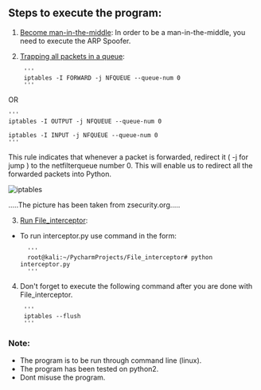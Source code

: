 ## Steps to execute the program:

1. <ins> Become man-in-the-middle</ins>: In order to be a man-in-the-middle, you 
need to execute the ARP Spoofer.
 
2. <ins> Trapping all packets in a queue</ins>:

		''' 
		iptables -I FORWARD -j NFQUEUE --queue-num 0
		'''

OR 

	''' 
	iptables -I OUTPUT -j NFQUEUE --queue-num 0

	iptables -I INPUT -j NFQUEUE --queue-num 0
	'''

This rule indicates that whenever a packet is forwarded, redirect it 
( -j for jump ) to the netfilterqueue number 0. This will enable us 
to redirect all the forwarded packets into Python. 

![iptables](https://user-images.githubusercontent.com/68290275/90950646-39c6f900-e471-11ea-8e44-27c3175a433f.jpg)

.....The picture has been taken from zsecurity.org.....

3. <ins>Run File_interceptor</ins>:

- To run interceptor.py use command in the form:
   
		'''
		root@kali:~/PycharmProjects/File_interceptor# python interceptor.py
		'''
   
4. Don't forget to execute the following command after you are done with 
File_interceptor.

		'''
		iptables --flush
		'''
   
### Note:

- The program is to be run through command line (linux).
- The program has been tested on python2.
- Dont misuse the program.
